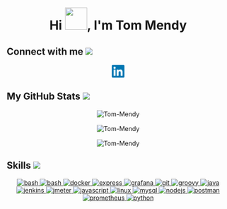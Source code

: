 <h1 align="center">Hi <img src = "https://raw.githubusercontent.com/MartinHeinz/MartinHeinz/master/wave.gif" width="50" height="50">, I'm Tom Mendy</h1>

<h2> Connect with me <img src='https://raw.githubusercontent.com/ShahriarShafin/ShahriarShafin/main/Assets/handshake.gif' width="100"> </h2>

<p align="center">
  <a href="https://linkedin.com/in/tom-mendy" target="blank"><img align="center" src="https://raw.githubusercontent.com/devicons/devicon/master/icons/linkedin/linkedin-original.svg" alt="tom-mendy" height="30" width="30" /></a>
</p>

<h2> My GitHub Stats <img src='https://media1.giphy.com/media/du3J3cXyzhj75IOgvA/giphy.gif?cid=ecf05e47x2g034i9pzwtzzsd3xgg2w9nr94t4tflbbgo3008&rid=giphy.gif' width="40"> </h2>

<p align="center"><img align="center" src="https://github-readme-stats.vercel.app/api?username=Tom-Mendy&show_icons=true&theme=radical" alt="Tom-Mendy" /></p>
<p align="center"><img align="center" src="http://github-readme-streak-stats.herokuapp.com?user=Tom-Mendy&theme=radical" alt="Tom-Mendy" /></p>
<p align="center"><img align="center" src="https://github-readme-stats.vercel.app/api/top-langs/?username=Tom-Mendy&layout=compact&theme=radical" alt="Tom-Mendy" /></p>

<h2> Skills <img src = "https://media2.giphy.com/media/QssGEmpkyEOhBCb7e1/giphy.gif?cid=ecf05e47a0n3gi1bfqntqmob8g9aid1oyj2wr3ds3mg700bl&rid=giphy.gif" width="32"> </h2>

<p align="center" class="white-background">
  <a href="https://www.gnu.org/software/bash/" target="_blank"> <img src="https://img.shields.io/badge/bash-white?style=for-the-badge&logo=gnubash" alt="bash" /> </a>
  <a href="https://en.wikipedia.org/wiki/C_(programming_language)" target="_blank"> <img src="https://img.shields.io/badge/C-white?style=for-the-badge&logo=c" alt="bash" /> </a>
  <a href="https://www.docker.com/" target="_blank"> <img src="https://img.shields.io/badge/docker-white?style=for-the-badge&logo=docker" alt="docker" /> </a>
  <a href="https://expressjs.com" target="_blank"> <img src="https://img.shields.io/badge/express-white?style=for-the-badge&logo=express&logoColor=black" alt="express" /> </a>
  <a href="https://grafana.com/" target="_blank"> <img src="https://img.shields.io/badge/grafana-white?style=for-the-badge&logo=grafana" alt="grafana" /> </a>
  <a href="https://git-scm.com/" target="_blank"> <img src="https://img.shields.io/badge/git-white?style=for-the-badge&logo=git" alt="git" /> </a>
  <a href="https://www.groovy-lang.org/" target="_blank"> <img src="https://img.shields.io/badge/groovy-white?style=for-the-badge&logo=groovy" alt="groovy" /> </a>
  <a href="https://www.java.com" target="_blank"> <img src="https://img.shields.io/badge/java-white?style=for-the-badge&logo=" alt="java" /> </a>
  <a href="https://www.jenkins.io" target="_blank"> <img src="https://img.shields.io/badge/jenkins-white?style=for-the-badge&logo=jenkins" alt="jenkins" /> </a>
  <a href="https://jmeter.apache.org/" target="_blank"> <img src="https://img.shields.io/badge/jmeter-white?style=for-the-badge&logo=apachejmeter&logoColor=black" alt="jmeter" /> </a>
  <a href="https://developer.mozilla.org/en-US/docs/Web/JavaScript" target="_blank"> <img src="https://img.shields.io/badge/java%20script-white?style=for-the-badge&logo=javascript" alt="javascript" /> </a>
  <a href="https://www.linux.org/" target="_blank"> <img src="https://img.shields.io/badge/linux-white?style=for-the-badge&logo=linux" alt="linux" /> </a>
  <a href="https://www.mysql.com/" target="_blank"> <img src="https://img.shields.io/badge/mysql-white?style=for-the-badge&logo=mysql" alt="mysql" /> </a>
  <a href="https://nodejs.org" target="_blank"> <img src="https://img.shields.io/badge/node%20js-white?style=for-the-badge&logo=nodedotjs" alt="nodejs" /> </a>
  <a href="https://postman.com" target="_blank"> <img src="https://img.shields.io/badge/postman-white?style=for-the-badge&logo=postman" alt="postman" /> </a>
  <a href="https://prometheus.io/" target="_blank"> <img src="https://img.shields.io/badge/prometheus-white?style=for-the-badge&logo=prometheus" alt="prometheus" /> </a>
  <a href="https://www.python.org" target="_blank"> <img src="https://img.shields.io/badge/python-white?style=for-the-badge&logo=python" alt="python" /> </a>
</p>
